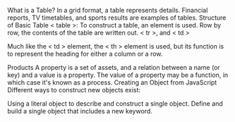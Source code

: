 What is a Table? 
In a grid format, a table represents details. Financial reports, TV timetables, and sports results are examples of tables. 
Structure of Basic Table
< table >: To construct a table, an element is used. Row by row, the contents of the table are written out. 
< tr >, and < td > 

Much like the < td > element, the < th > element is used, but its function is to represent the heading for either a column or a row.

Products 
A property is a set of assets, and a relation between a name (or key) and a value is a property. The value of a property may be a function, in which case it's known as a process. 
Creating an Object from JavaScript 
Different ways to construct new objects exist: 

Using a literal object to describe and construct a single object. 
Define and build a single object that includes a new keyword.